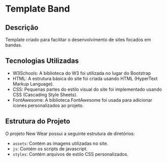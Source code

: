 # Template Band

## Descrição

Template criado para facilitar o desenvolvimento de sites focados em bandas.

## Tecnologias Utilizadas

- W3Schools: A biblioteca do W3 foi utilizada no lugar do Bootstrap
- HTML: A estrutura básica do site foi criada usando HTML (HyperText Markup Language).
- CSS: Pequenas partes do estilo visual do site foi implementado usando CSS (Cascading Style Sheets).
- FontAwesome: A biblioteca FontAwesome foi usada para adicionar ícones personalizados ao projeto.

## Estrutura do Projeto

O projeto New Wear possui a seguinte estrutura de diretórios:

- `assets`: Contém as imagens utilizadas no site.
- `js`: Contém os scripts de javascript.
- `styles`: Contém arquivos de estilo CSS personalizados.

